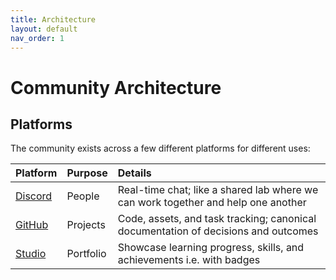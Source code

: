 ```yaml
---
title: Architecture
layout: default
nav_order: 1
---
```


# Community Architecture

## Platforms

The community exists across a few different platforms for different uses:

Platform  | Purpose   | Details
:-------- | :-------- | :----------
[Discord] | People    | Real-time chat; like a shared lab where we can work together and help one another
[GitHub]  | Projects  | Code, assets, and task tracking; canonical documentation of decisions and outcomes
[Studio]  | Portfolio | Showcase learning progress, skills, and achievements i.e. with badges

[GitHub]: https://github.org/Endless-Access-Community
[Discord]: https://discord.gg/joinendless
[Studio]: https://studio.endlessstudios.com
